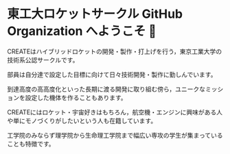 # 東工大ロケットサークル GitHub Organization へようこそ 👏

CREATEはハイブリッドロケットの開発・製作・打上げを行う，東京工業大学の技術系公認サークルです。

部員は自分達で設定した目標に向けて日々技術開発・製作に勤しんでいます。

到達高度の高高度化といった長期に渡る開発に取り組む傍ら，ユニークなミッションを設定した機体を作ることもあります。

CREATEにはロケット・宇宙好きはもちろん，航空機・エンジンに興味がある人や単にモノづくりがしたいという人も在籍しています。

工学院のみならず理学院から生命理工学院まで幅広い専攻の学生が集まっていることも特徴です。